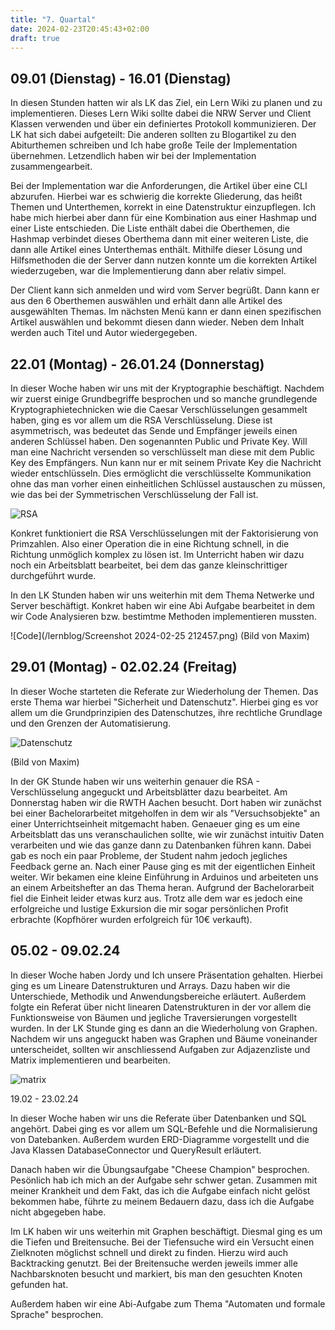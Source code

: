 ```yaml
---
title: "7. Quartal"
date: 2024-02-23T20:45:43+02:00
draft: true
---
```

## 09.01 (Dienstag) - 16.01 (Dienstag)
In diesen Stunden hatten wir als LK das Ziel, ein Lern Wiki zu planen und zu implementieren. Dieses Lern Wiki sollte dabei die NRW Server und Client Klassen verwenden und über ein definiertes Protokoll kommunizieren. Der LK hat sich dabei aufgeteilt: Die anderen sollten zu Blogartikel zu den Abiturthemen schreiben und Ich habe große Teile der Implementation übernehmen. Letzendlich haben wir bei der Implementation zusammengearbeit. 

Bei der Implementation war die Anforderungen, die Artikel über eine CLI abzurufen. Hierbei war es schwierig die korrekte Gliederung, das heißt Themen und Unterthemen, korrekt in eine Datenstruktur einzupflegen. Ich habe mich hierbei aber dann für eine Kombination aus einer Hashmap und einer Liste entschieden. Die Liste enthält dabei die Oberthemen, die Hashmap verbindet dieses Oberthema dann mit einer weiteren Liste, die dann alle Artikel eines Unterthemas enthält. Mithilfe dieser Lösung und Hilfsmethoden die der Server dann nutzen konnte um die korrekten Artikel wiederzugeben, war die Implementierung dann aber relativ simpel.

Der Client kann sich anmelden und wird vom Server begrüßt. Dann kann er aus den 6 Oberthemen auswählen und erhält dann alle Artikel des ausgewählten Themas. Im nächsten Menü kann er dann einen spezifischen Artikel auswählen und bekommt diesen dann wieder. Neben dem Inhalt werden auch Titel und Autor wiedergegeben.

## 22.01 (Montag) - 26.01.24 (Donnerstag)
In dieser Woche haben wir uns mit der Kryptographie beschäftigt. Nachdem wir zuerst einige Grundbegriffe besprochen und so manche grundlegende Kryptographietechnicken wie die Caesar Verschlüsselungen gesammelt haben, ging es vor allem um die RSA Verschlüsselung. Diese ist asymmetrisch, was bedeutet das Sende und Empfänger jeweils einen anderen Schlüssel haben. Den sogenannten Public und Private Key. Will man eine Nachricht versenden so verschlüsselt man diese mit dem Public Key des Empfängers. Nun kann nur er mit seinem Private Key die Nachricht wieder entschlüsseln. Dies ermöglicht die verschlüsselte Kommunikation ohne das man vorher einen einheitlichen Schlüssel austauschen zu müssen, wie das bei der Symmetrischen Verschlüsselung der Fall ist.

![RSA](/lernblog/how-rsa-works.png)

Konkret funktioniert die RSA Verschlüsselungen mit der Faktorisierung von Primzahlen. Also einer Operation die in eine Richtung schnell, in die Richtung unmöglich komplex zu lösen ist. Im Unterricht haben wir dazu noch ein Arbeitsblatt bearbeitet, bei dem das ganze kleinschrittiger durchgeführt wurde.

In den LK Stunden haben wir uns weiterhin mit dem Thema Netwerke und Server beschäftigt. Konkret haben wir eine Abi Aufgabe bearbeitet in dem wir Code Analysieren bzw. bestimtme Methoden implementieren mussten.

![Code](/lernblog/Screenshot 2024-02-25 212457.png)
(Bild von Maxim)

## 29.01 (Montag) - 02.02.24 (Freitag)

In dieser Woche starteten die Referate zur Wiederholung der Themen. Das erste Thema war hierbei "Sicherheit und Datenschutz". Hierbei ging es vor allem um die Grundprinzipien des Datenschutzes, ihre rechtliche Grundlage und den Grenzen der Automatisierung.

![Datenschutz](/lernblog/sfsfsdf.png)

(Bild von Maxim)

In der GK Stunde haben wir uns weiterhin genauer die RSA - Verschlüsselung angeguckt und Arbeitsblätter dazu bearbeitet. Am Donnerstag haben wir die RWTH Aachen besucht. Dort haben wir zunächst bei einer Bachelorarbeitet mitgeholfen in dem wir als "Versuchsobjekte" an einer Unterrichtseinheit mitgemacht haben. Genaeuer ging es um eine Arbeitsblatt das uns veranschaulichen sollte, wie wir zunächst intuitiv Daten verarbeiten und wie das ganze dann zu Datenbanken führen kann. Dabei gab es noch ein paar Probleme, der Student nahm jedoch jegliches Feedback gerne an. Nach einer Pause ging es mit der eigentlichen Einheit weiter. Wir bekamen eine kleine Einführung in Arduinos und arbeiteten uns an einem Arbeitshefter an das Thema heran. Aufgrund der Bachelorarbeit fiel die Einheit leider etwas kurz aus. Trotz alle dem war es jedoch eine erfolgreiche und lustige Exkursion die mir sogar persönlichen Profit erbrachte (Kopfhörer wurden erfolgreich für 10€ verkauft).

## 05.02 - 09.02.24

In dieser Woche haben Jordy und Ich unsere Präsentation gehalten. Hierbei ging es um Lineare Datenstrukturen und Arrays. Dazu haben wir die Unterschiede, Methodik und Anwendungsbereiche erläutert. Außerdem folgte ein Referat über nicht linearen Datenstrukturen in der vor allem die Funktionsweise von Bäumen und jegliche Traversierungen vorgestellt wurden. In der LK Stunde ging es dann an die Wiederholung von Graphen. Nachdem wir uns angeguckt haben was Graphen und Bäume voneinander unterscheidet, sollten wir anschliessend Aufgaben zur Adjazenzliste und Matrix implementieren und bearbeiten.

![matrix](/lernblog/matrix.png)

19.02 - 23.02.24

In dieser Woche haben wir uns die Referate über Datenbanken und SQL angehört. Dabei ging es vor allem um SQL-Befehle und die Normalisierung von Datebanken. Außerdem wurden ERD-Diagramme vorgestellt und die Java Klassen DatabaseConnector und QueryResult erläutert. 

Danach haben wir die Übungsaufgabe "Cheese Champion" besprochen. Pesönlich hab ich mich an der Aufgabe sehr schwer getan. Zusammen mit meiner Krankheit und dem Fakt, das ich die Aufgabe einfach nicht gelöst bekommen habe, führte zu meinem Bedauern dazu, dass ich die Aufgabe nicht abgegeben habe.

Im LK haben wir uns weiterhin mit Graphen beschäftigt. Diesmal ging es um die Tiefen und Breitensuche. Bei der Tiefensuche wird ein Versucht einen Zielknoten möglichst schnell und direkt zu finden. Hierzu wird auch Backtracking genutzt. Bei der Breitensuche werden jeweils immer alle Nachbarsknoten besucht und markiert, bis man den gesuchten Knoten gefunden hat.

Außerdem haben wir eine Abi-Aufgabe zum Thema "Automaten und formale Sprache" besprochen.
